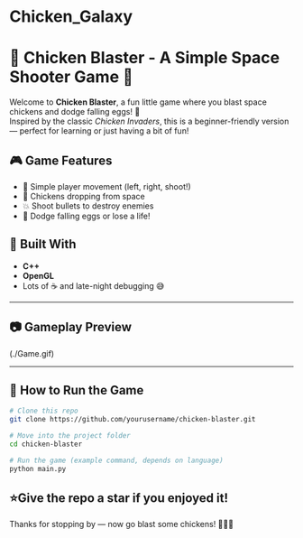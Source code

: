 # Chicken_Galaxy

# 🐔 Chicken Blaster - A Simple Space Shooter Game 🚀

Welcome to **Chicken Blaster**, a fun little game where you blast space chickens and dodge falling eggs! 🐣  
Inspired by the classic *Chicken Invaders*, this is a beginner-friendly version — perfect for learning or just having a bit of fun!



## 🎮 Game Features

- 🚀 Simple player movement (left, right, shoot!)
- 🐔 Chickens dropping from space
- 💥 Shoot bullets to destroy enemies
- 🍳 Dodge falling eggs or lose a life!



## 🧠 Built With

- **C++**
- **OpenGL**
- Lots of ☕ and late-night debugging 😅

---

## 📷 Gameplay Preview

(./Game.gif)

> 
> 

---

## 🔧 How to Run the Game

```bash
# Clone this repo
git clone https://github.com/yourusername/chicken-blaster.git

# Move into the project folder
cd chicken-blaster

# Run the game (example command, depends on language)
python main.py
```

## ⭐Give the repo a star if you enjoyed it!

Thanks for stopping by — now go blast some chickens! 🚀🐔🎯
